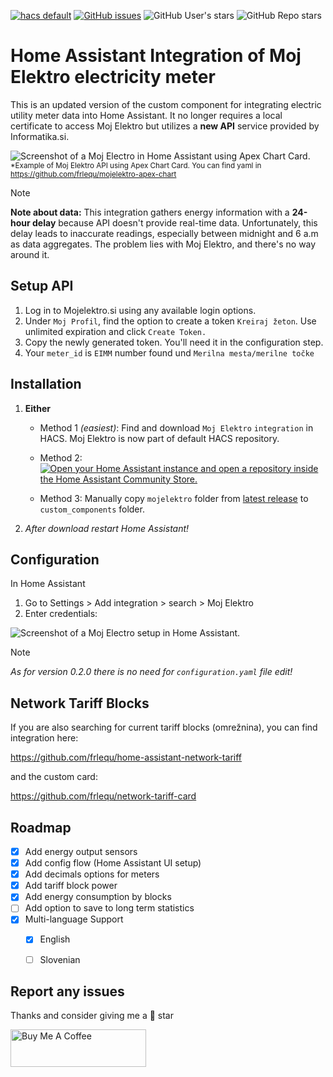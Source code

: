 [![hacs default](https://img.shields.io/badge/HACS-Default-green.svg)](https://hacs.xyz)
[![GitHub issues](https://img.shields.io/github/issues/frlequ/homeassistant-mojelektro)](https://github.com/frlequ/homeassistant-mojelektro/issues) 
![GitHub User's stars](https://img.shields.io/github/stars/frlequ)
![GitHub Repo stars](https://img.shields.io/github/stars/frlequ/homeassistant-mojelektro)


# Home Assistant Integration of Moj Elektro electricity meter 

This is an updated version of the custom component for integrating electric utility meter data into Home Assistant. It no longer requires a local certificate to access Moj Elektro but utilizes a **new API** service provided by Informatika.si.

![Screenshot of a Moj Electro in Home Assistant using Apex Chart Card.](/assets/energy.jpg)
<sub> *Example of Moj Elektro API using Apex Chart Card. You can find yaml in https://github.com/frlequ/mojelektro-apex-chart </sub> 


> [!NOTE]
> **Note about data:** This integration gathers energy information with a **24-hour delay** because API doesn't provide real-time data. Unfortunately, this delay leads to inaccurate readings, especially between midnight and 6 a.m as data aggregates. The problem lies with Moj Elektro, and there's no way around it.


## Setup API

1. Log in to Mojelektro.si using any available login options.
2. Under `Moj Profil`, find the option to create a token `Kreiraj žeton`. Use unlimited expiration and click  `Create Token.`
4. Copy the newly generated token. You'll need it in the configuration step.
5. Your `meter_id` is `EIMM` number found und `Merilna mesta/merilne točke`


## Installation
1. **Either**
    - Method 1 _(easiest)_: Find and download `Moj Elektro` `integration` in HACS. Moj Elektro is now part of default HACS repository.
    
    - Method 2: [![Open your Home Assistant instance and open a repository inside the Home Assistant Community Store.](https://my.home-assistant.io/badges/hacs_repository.svg)](https://my.home-assistant.io/redirect/hacs_repository/?owner=frlequ&repository=homeassistant-mojelektro&category=integration)
    
    - Method 3: Manually copy `mojelektro` folder from [latest release](https://github.com/frlequ/homeassistant-mojelektro/releases/latest) to `custom_components` folder.
2. _After download restart Home Assistant!_

## Configuration
In Home Assistant
1. Go to Settings > Add integration > search > Moj Elektro
2. Enter credentials:

![Screenshot of a Moj Electro setup in Home Assistant.](/assets/setup.jpg)

> [!NOTE]
> _As for version 0.2.0 there is no need for `configuration.yaml` file edit!_

## Network Tariff Blocks
If you are also searching for current tariff blocks (omrežnina), you can find integration here:

https://github.com/frlequ/home-assistant-network-tariff

and the custom card:

https://github.com/frlequ/network-tariff-card

## Roadmap

- [X] Add energy output sensors
- [X] Add config flow (Home Assistant UI setup)
- [X] Add decimals options for meters
- [X] Add tariff block power
- [X] Add energy consumption by blocks
- [ ] Add option to save to long term statistics
- [X] Multi-language Support
    - [X] English
    - [ ] Slovenian


## Report any issues

Thanks and consider giving me a 🌟 star

<a href="https://www.buymeacoffee.com/frlequ" target="_blank"><img src="https://cdn.buymeacoffee.com/buttons/v2/default-yellow.png" alt="Buy Me A Coffee" style="height: 60px !important;width: 217px !important;" ></a>
